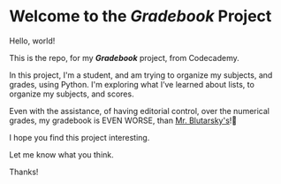 # Welcome to the ***Gradebook*** Project

Hello, world!

This is the repo, for my ***Gradebook*** project, from Codecademy.

In this project, I'm a student, and am trying to organize my subjects, and grades, using Python. I'm exploring what I’ve learned about lists, to organize my subjects, and scores.

Even with the assistance, of having editorial control, over the numerical grades, my gradebook is EVEN WORSE, than [Mr. Blutarsky's]([https://youtu.be/UKMuVFz3MOQ?si=f2ZTju5TgB5Avlw3&t=64])!🤣

I hope you find this project interesting.

Let me know what you think.

Thanks!
